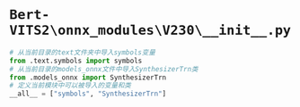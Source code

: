 # `Bert-VITS2\onnx_modules\V230\__init__.py`

```py
# 从当前目录的text文件夹中导入symbols变量
from .text.symbols import symbols
# 从当前目录的models_onnx文件中导入SynthesizerTrn类
from .models_onnx import SynthesizerTrn
# 定义当前模块中可以被导入的变量和类
__all__ = ["symbols", "SynthesizerTrn"]
```